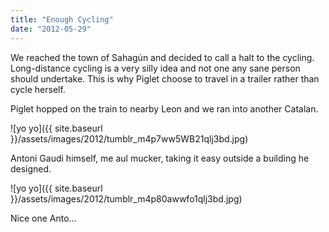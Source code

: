 ```yaml
---
title: "Enough Cycling"
date: "2012-05-29"
---
```


We reached the town of Sahagún and decided to call a halt to the cycling. Long-distance cycling is a very silly idea and not one any sane person should undertake. This is why Piglet choose to travel in a trailer rather than cycle herself.

Piglet hopped on the train to nearby Leon and we ran into another Catalan.

![yo yo]({{ site.baseurl }}/assets/images/2012/tumblr_m4p7ww5WB21qlj3bd.jpg)

Antoni Gaudi himself, me aul mucker, taking it easy outside a building he designed.

![yo yo]({{ site.baseurl }}/assets/images/2012/tumblr_m4p80awwfo1qlj3bd.jpg)

Nice one Anto…
